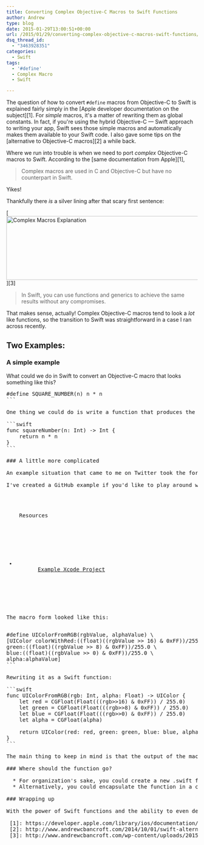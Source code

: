 ```yaml
---
title: Converting Complex Objective-C Macros to Swift Functions
author: Andrew
type: blog
date: 2015-01-29T13:00:51+00:00
url: /2015/01/29/converting-complex-objective-c-macros-swift-functions/
dsq_thread_id:
  - "3463928351"
categories:
  - Swift
tags:
  - '#define'
  - Complex Macro
  - Swift

---
```

The question of how to convert `#define` macros from Objective-C to Swift is explained fairly simply in the [Apple developer documentation on the subject][1]. For _simple_ macros, it's a matter of rewriting them as global constants. In fact, if you're using the hybrid Objective-C &#8212; Swift approach to writing your app, Swift sees those simple macros and automatically makes them available to your Swift code. I also gave some tips on the [alternative to Objective-C macros][2] a while back.

Where we run into trouble is when we need to port _complex_ Objective-C macros to Swift. According to the [same documentation from Apple][1],

> Complex macros are used in C and Objective-C but have no counterpart in Swift. 

Yikes!

Thankfully there _is_ a silver lining after that scary first sentence:

[<img src="http://www.andrewcbancroft.com/wp-content/uploads/2015/01/complex_macros.png" alt="Complex Macros Explanation" width="670" height="168" class="alignnone size-full wp-image-11214" srcset="https://www.andrewcbancroft.com/wp-content/uploads/2015/01/complex_macros.png 670w, https://www.andrewcbancroft.com/wp-content/uploads/2015/01/complex_macros-300x75.png 300w" sizes="(max-width: 670px) 100vw, 670px" />][3]

> In Swift, you can use functions and generics to achieve the same results without any compromises.

That makes sense, actually! Complex Objective-C macros tend to look a _lot_ like functions, so the transition to Swift was straightforward in a case I ran across recently.

## Two Examples:

### A simple example

What could we do in Swift to convert an Objective-C macro that looks something like this?

<pre class="lang:objc decode:true " >#define SQUARE_NUMBER(n) n * n
```

One thing we could do is write a function that produces the same thing:

```swift
func squareNumber(n: Int) -&gt; Int {
    return n * n
}
```

### A little more complicated

An example situation that came to me on Twitter took the form of converting a macro that was a little more complicated than the simple example just presented. The input to the complex macro was a color, represented as a hexadecimal value, along with an alpha, represented as a float. The output? A `UIColor` instance based on some bitwise manipulations to that hex value.

I've created a GitHub example if you'd like to play around with everything. The relevant code is reproduced below&#8230;

<div class="resources">
  <div class="resources-header">
    Resources
  </div>
  
  <ul class="resources-content">
    <li>
      <i class="fab fa-github fa-lg"></i> <a href="https://github.com/andrewcbancroft/ConvertComplexMacroExample" onclick="_gaq.push(['_trackEvent', 'outbound-article', 'https://github.com/andrewcbancroft/ConvertComplexMacroExample', 'Example Xcode Project']);" title="Convert Complex Macro Example Project">Example Xcode Project</a>
    </li>
  </ul>
</div>

The macro form looked like this:

<pre class="lang:objc decode:true " >#define UIColorFromRGB(rgbValue, alphaValue) \
[UIColor colorWithRed:((float)((rgbValue >> 16) & 0xFF))/255.0 \
green:((float)((rgbValue >> 8) & 0xFF))/255.0 \
blue:((float)((rgbValue >> 0) & 0xFF))/255.0 \
alpha:alphaValue]
```

Rewriting it as a Swift function:

```swift
func UIColorFromRGB(rgb: Int, alpha: Float) -> UIColor {
    let red = CGFloat(Float(((rgb>>16) & 0xFF)) / 255.0)
    let green = CGFloat(Float(((rgb>>8) & 0xFF)) / 255.0)
    let blue = CGFloat(Float(((rgb>>0) & 0xFF)) / 255.0)
    let alpha = CGFloat(alpha)
    
    return UIColor(red: red, green: green, blue: blue, alpha: alpha)
}
```

The main thing to keep in mind is that the output of the macro/function is the focus. The internals could change to better-adapt to Swift's features if you desire. If the macro was ugly inside, make it nice in Swift!

### Where should the function go?

  * For organization's sake, you could create a new .swift file and place the function inside it at the global level. This would provide the most convenient transition for your Objective-C to Swift conversion, because `#defines` were available wherever you imported the Objective-C header file.
  * Alternatively, you could encapsulate the function in a class/struct/enum.

### Wrapping up

With the power of Swift functions and the ability to even declare and use them globally, converting complex macros to a better Swift alternative is much less daunting than you might expect.

 [1]: https://developer.apple.com/library/ios/documentation/Swift/Conceptual/BuildingCocoaApps/InteractingWithCAPIs.html#//apple_ref/doc/uid/TP40014216-CH8-XID_20
 [2]: http://www.andrewcbancroft.com/2014/10/01/swift-alternative-to-objective-c-macros/
 [3]: http://www.andrewcbancroft.com/wp-content/uploads/2015/01/complex_macros.png